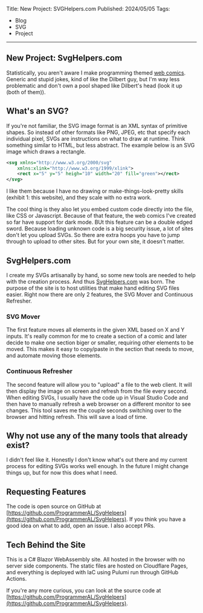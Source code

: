 Title: New Project: SVGHelpers.com
Published: 2024/05/05
Tags: 
- Blog
- SVG
- Project
---

## New Project: SvgHelpers.com

Statistically, you aren't aware I make programming themed [web comics](https://programmeral.com/comics/latest). Generic and stupid jokes, kind of like the Dilbert guy, but I'm way less problematic and don't own a pool shaped like Dilbert's head (look it up (both of them)).

## What's an SVG?

If you're not familiar, the SVG image format is an XML syntax of primitive shapes. So instead of other formats like PNG, JPEG, etc that specify each individual pixel, SVGs are instructions on what to draw at runtime. Think something similar to HTML, but less abstract. The example below is an SVG image which draws a rectangle.

```svg
<svg xmlns="http://www.w3.org/2000/svg"
    xmlns:xlink="http://www.w3.org/1999/xlink">
    <rect x="5" y="5" heigh="10" width="20" fill="green"></rect>
</svg>
```

I like them because I have no drawing or make-things-look-pretty skills (exhibit 1: this website), and they scale with no extra work.

The cool thing is they also let you embed custom code directly into the file, like CSS or Javascript. Because of that feature, the web comics I've created so far have support for dark mode. BUt this feature can be a double edged sword. Because loading unknown code is a big security issue, a lot of sites don't let you upload SVGs. So there are extra hoops you have to jump through to upload to other sites. But for your own site, it doesn't matter.

## SvgHelpers.com

I create my SVGs artisanally by hand, so some new tools are needed to help with the creation process. And thus [SvgHelpers.com](SvgHelpers.com) was born. The purpose of the site is to host utilities that make hand editing SVG files easier. Right now there are only 2 features, the SVG Mover and Continuous Refresher.

### SVG Mover

The first feature moves all elements in the given XML based on X and Y inputs. It's really common for me to create a section of a comic and later decide to make one section biger or smaller, requiring other elements to be moved. This makes it easy to copy/paste in the section that needs to move, and automate moving those elements.

### Continuous Refresher

The second feature will allow you to "upload" a file to the web client. It will then display the image on screen and refresh from the file every second. When editing SVGs, I usually have the code up in Visual Studio Code and then have to manually refresh a web browser on a different monitor to see changes. This tool saves me the couple seconds switching over to the browser and hitting refresh. This will save a load of time.

## Why not use any of the many tools that already exist?

I didn't feel like it. Honestly I don't know what's out there and my current process for editing SVGs works well enough. In the future I might change things up, but for now this does what I need. 

## Requesting Features

The code is open source on GitHub at [https://github.com/ProgrammerAL/SvgHelpers](https://github.com/ProgrammerAL/SvgHelpers). If you think you have a good idea on what to add, open an issue. I also accept PRs. 

## Tech Behind the Site

This is a C# Blazor WebAssembly site. All hosted in the browser with no server side components. The static files are hosted on Cloudflare Pages, and everything is deployed with IaC using Pulumi run through GitHub Actions. 

If you're any more curious, you can look at the source code at [https://github.com/ProgrammerAL/SvgHelpers](https://github.com/ProgrammerAL/SvgHelpers).

